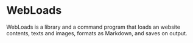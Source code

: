 # WebLoads

WebLoads is a library and a command program that loads an website contents, texts and images, formats as Markdown, and saves on output.
